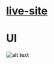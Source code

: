 

# [live-site](https://boostrap-blog-d387.netlify.app/)


# UI
![alt text](https://github.com/jihan212/bootstrap-blog/blob/main/UI.png?raw=true)
